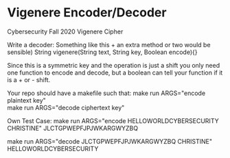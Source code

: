 # Vigenere Encoder/Decoder
Cybersecurity Fall 2020 Vigenere Cipher

Write a decoder:
Something like this + an extra method or two would be sensible)
String vigenere(String text, String key, Boolean encode){}

Since this is a symmetric key and the operation is just a shift  you only need one function to encode and decode, but a boolean can tell your function if it is a + or - shift.


Your repo should have a makefile such that:
make run ARGS="encode plaintext key"    
make run ARGS="decode ciphertext key"    

Own Test Case:
make run ARGS="encode HELLOWORLDCYBERSECURITY CHRISTINE"
JLCTGPWEPFJPJWKARGWYZBQ

make run ARGS="decode JLCTGPWEPFJPJWKARGWYZBQ CHRISTINE"
HELLOWORLDCYBERSECURITY

